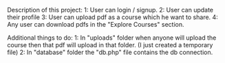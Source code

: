 Description of this project:
1: User can login / signup.
2: User can update their profile
3: User can upload pdf as a course which he want to share.
4: Any user can download pdfs in the "Explore Courses" section.


Additional things to do:
1: In "uploads" folder when anyone will upload the course then that pdf will upload in that folder. (I just created a temporary file)
2: In "database" folder the "db.php" file contains the db connection.
